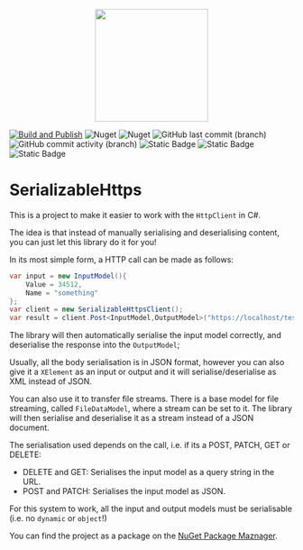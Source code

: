 
<p align="center">
    <img src="https://github.com/user-attachments/assets/8ae7bc6c-2243-47dc-aec1-4660514c39b2" width="200" height="200" />
</p>

[![Build and Publish](https://github.com/kris701/SerializableHttps/actions/workflows/dotnet-desktop.yml/badge.svg)](https://github.com/kris701/SerializableHttps/actions/workflows/dotnet-desktop.yml)
![Nuget](https://img.shields.io/nuget/v/SerializableHttps)
![Nuget](https://img.shields.io/nuget/dt/SerializableHttps)
![GitHub last commit (branch)](https://img.shields.io/github/last-commit/kris701/SerializableHttps/main)
![GitHub commit activity (branch)](https://img.shields.io/github/commit-activity/m/kris701/SerializableHttps)
![Static Badge](https://img.shields.io/badge/Platform-Windows-blue)
![Static Badge](https://img.shields.io/badge/Platform-Linux-blue)
![Static Badge](https://img.shields.io/badge/Framework-dotnet--8.0-green)

# SerializableHttps

This is a project to make it easier to work with the `HttpClient` in C#.

The idea is that instead of manually serialising and deserialising content, you can just let this library do it for you!

In its most simple form, a HTTP call can be made as follows:
```csharp
var input = new InputModel(){
	Value = 34512,
	Name = "something"
};
var client = new SerializableHttpsClient();
var result = client.Post<InputModel,OutputModel>("https://localhost/test");
```

The library will then automatically serialise the input model correctly, and deserialise the response into the `OutputModel`;

Usually, all the body serialisation is in JSON format, however you can also give it a `XElement` as an input or output and it will serialise/deserialise as XML instead of JSON.

You can also use it to transfer file streams. There is a base model for file streaming, called `FileDataModel`, where a stream can be set to it.
The library will then serialise and deserialise it as a stream instead of a JSON document.

The serialisation used depends on the call, i.e. if its a POST, PATCH, GET or DELETE:
* DELETE and GET: Serialises the input model as a query string in the URL.
* POST and PATCH: Serialises the input model as JSON.

For this system to work, all the input and output models must be serialisable (i.e. no `dynamic` or `object`!)

You can find the project as a package on the [NuGet Package Maznager](www.link.com).
